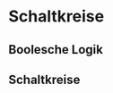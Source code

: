 <!--
author:   Tilman Schieber
email:    tilman.schieber@tu-berlin.de
version:  0.0.1
date:     2024
language: de
narrator: Deutsch Female
logo:     img/4/logo.png
icon:     img/TU_Logo_kurz.svg
comment:  Boolesche Logik, Schaltkreise 
link:     styles/main.css
import:   ./macros.md

-->

# Schaltkreise

## Boolesche Logik

## Schaltkreise